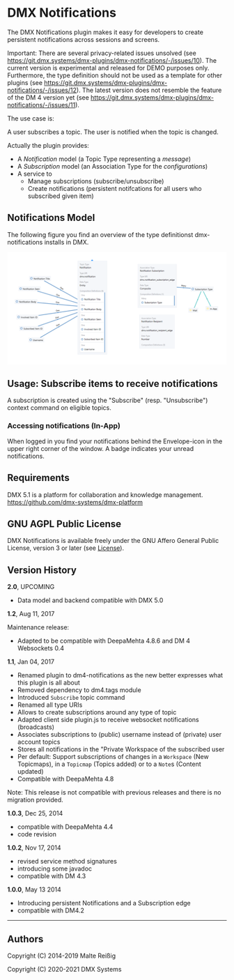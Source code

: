 
# DMX Notifications

The DMX Notifications plugin makes it easy for developers to create persistent notifications across sessions and screens.

Important: There are several privacy-related issues unsolved (see https://git.dmx.systems/dmx-plugins/dmx-notifications/-/issues/10). The current version is experimental and released for DEMO purposes only. Furthermore, the type definition should not be used as a template for other plugins (see https://git.dmx.systems/dmx-plugins/dmx-notifications/-/issues/12). The latest version does not resemble the feature of the DM 4 version yet (see https://git.dmx.systems/dmx-plugins/dmx-notifications/-/issues/11).

The use case is:

A user subscribes a topic.
The user is notified when the topic is changed.  

Actually the plugin provides:
*   A *Notification* model (a Topic Type representing a _message_)
*   A *Subscription* model (an Association Type for the _configurations_)
*   A service to
    *    Manage subscriptions (subscribe/unsubscribe)
    *    Create notifications (persistent notifcations for all users who subscribed given item)


## Notifications Model

The following figure you find an overview of the type definitionst dmx-notifications installs in DMX. 

![Screenshot of Notification Model in DMX, Selected TopicType Notification](/notification_model_doc.png)

## Usage: Subscribe items to receive notifications

A subscription is created using the "Subscribe" (resp. "Unsubscribe") context command on eligible topics.

### Accessing notifications (In-App) 

When logged in you find your notifications behind the Envelope-icon in the upper right corner of the window. A badge indicates your unread notifications.

## Requirements

DMX 5.1 is a platform for collaboration and knowledge management.
https://github.com/dmx-systems/dmx-platform

## GNU AGPL Public License

DMX Notifications is available freely under the GNU Affero General Public License, version 3 or later (see [License](https://git.dmx.systems/dmx-plugins/dmx-sign-up/-/blob/master/LICENSE)).

## Version History

**2.0**, UPCOMING

* Data model and backend compatible with DMX 5.0

**1.2**, Aug 11, 2017

Maintenance release:
* Adapted to be compatible with DeepaMehta 4.8.6 and DM 4 Websockets 0.4

**1.1**, Jan 04, 2017

* Renamed plugin to dm4-notifications as the new better expresses what this plugin is all about
* Removed dependency to dm4.tags module
* Introduced `Subscribe` topic command
* Renamed all type URIs
* Allows to create subscriptions around any type of topic
* Adapted client side plugin.js to receive websocket notifications (broadcasts)
* Associates subscriptions to (public) username instead of (private) user account topics
* Stores all notifications in the "Private Workspace of the subscribed user
* Per default: Support subscriptions of changes in a `Workspace` (New Topicmaps), in a `Topicmap` (Topics added) or to a `Note`s (Content updated)
* Compatible with DeepaMehta 4.8

Note: This release is not compatible with previous releases and there is no migration provided.

**1.0.3**, Dec 25, 2014

- compatible with DeepaMehta 4.4
- code revision

**1.0.2**, Nov 17, 2014
- revised service method signatures
- introducing some javadoc
- compatible with DM 4.3

**1.0.0**, May 13 2014
- Introducing persistent Notifications and a Subscription edge
- compatible with DM4.2

--------------------------
Authors
-------
Copyright (C) 2014-2019 Malte Reißig 

Copyright (C) 2020-2021 DMX Systems

